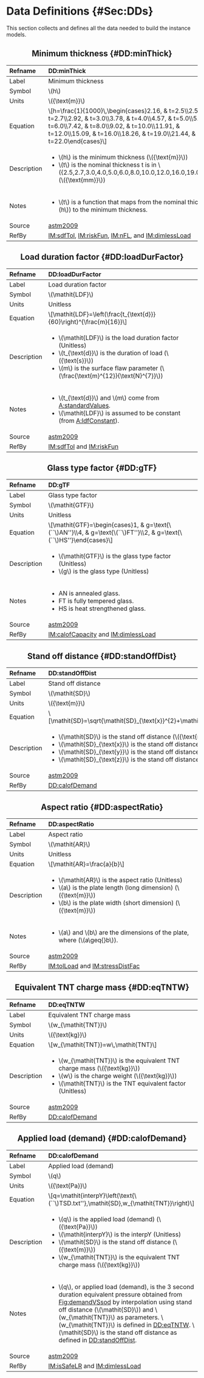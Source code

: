 # Data Definitions {#Sec:DDs}

This section collects and defines all the data needed to build the instance models.

<div align="center">

## Minimum thickness {#DD:minThick}

</div>

|Refname    |DD:minThick                                                                                                                                                                                                                                                       |
|:----------|:-----------------------------------------------------------------------------------------------------------------------------------------------------------------------------------------------------------------------------------------------------------------|
|Label      |Minimum thickness                                                                                                                                                                                                                                                 |
|Symbol     |\\(h\\)                                                                                                                                                                                                                                                           |
|Units      |\\({\text{m}}\\)                                                                                                                                                                                                                                                  |
|Equation   |\\[h=\frac{1}{1000}\\,\begin{cases}2.16, & t=2.5\\\\2.59, & t=2.7\\\\2.92, & t=3.0\\\\3.78, & t=4.0\\\\4.57, & t=5.0\\\\5.56, & t=6.0\\\\7.42, & t=8.0\\\\9.02, & t=10.0\\\\11.91, & t=12.0\\\\15.09, & t=16.0\\\\18.26, & t=19.0\\\\21.44, & t=22.0\end{cases}\\]|
|Description|<ul><li>\\(h\\) is the minimum thickness (\\({\text{m}}\\))</li><li>\\(t\\) is the nominal thickness t is in \\(\{2.5,2.7,3.0,4.0,5.0,6.0,8.0,10.0,12.0,16.0,19.0,22.0\}\\) (\\({\text{mm}}\\))</li></ul>                                                         |
|Notes      |<ul><li>\\(t\\) is a function that maps from the nominal thickness (\\(h\\)) to the minimum thickness.</li></ul>                                                                                                                                                  |
|Source     |[astm2009](./SecReferences.md#astm2009)                                                                                                                                                                                                                           |
|RefBy      |[IM:sdfTol](./SecIMs.md#IM:sdfTol), [IM:riskFun](./SecIMs.md#IM:riskFun), [IM:nFL](./SecIMs.md#IM:nFL), and [IM:dimlessLoad](./SecIMs.md#IM:dimlessLoad)                                                                                                          |

<div align="center">

## Load duration factor {#DD:loadDurFactor}

</div>

|Refname    |DD:loadDurFactor                                                                                                                                                                                                                           |
|:----------|:------------------------------------------------------------------------------------------------------------------------------------------------------------------------------------------------------------------------------------------|
|Label      |Load duration factor                                                                                                                                                                                                                       |
|Symbol     |\\(\mathit{LDF}\\)                                                                                                                                                                                                                         |
|Units      |Unitless                                                                                                                                                                                                                                   |
|Equation   |\\[\mathit{LDF}=\left(\frac{t\_{\text{d}}}{60}\right)^{\frac{m}{16}}\\]                                                                                                                                                                    |
|Description|<ul><li>\\(\mathit{LDF}\\) is the load duration factor (Unitless)</li><li>\\(t\_{\text{d}}\\) is the duration of load (\\({\text{s}}\\))</li><li>\\(m\\) is the surface flaw parameter (\\(\frac{\text{m}^{12}}{\text{N}^{7}}\\))</li></ul>|
|Notes      |<ul><li>\\(t\_{\text{d}}\\) and \\(m\\) come from [A:standardValues](./SecAssumps.md#assumpSV).</li><li>\\(\mathit{LDF}\\) is assumed to be constant (from [A:ldfConstant](./SecAssumps.md#assumpLDFC)).</li></ul>                         |
|Source     |[astm2009](./SecReferences.md#astm2009)                                                                                                                                                                                                    |
|RefBy      |[IM:sdfTol](./SecIMs.md#IM:sdfTol) and [IM:riskFun](./SecIMs.md#IM:riskFun)                                                                                                                                                                |

<div align="center">

## Glass type factor {#DD:gTF}

</div>

|Refname    |DD:gTF                                                                                                                              |
|:----------|:-----------------------------------------------------------------------------------------------------------------------------------|
|Label      |Glass type factor                                                                                                                   |
|Symbol     |\\(\mathit{GTF}\\)                                                                                                                  |
|Units      |Unitless                                                                                                                            |
|Equation   |\\[\mathit{GTF}=\begin{cases}1, & g=\text{\\(\``\\)AN''}\\\\4, & g=\text{\\(\``\\)FT''}\\\\2, & g=\text{\\(\``\\)HS''}\end{cases}\\]|
|Description|<ul><li>\\(\mathit{GTF}\\) is the glass type factor (Unitless)</li><li>\\(g\\) is the glass type (Unitless)</li></ul>               |
|Notes      |<ul><li>AN is annealed glass.</li><li>FT is fully tempered glass.</li><li>HS is heat strengthened glass.</li></ul>                  |
|Source     |[astm2009](./SecReferences.md#astm2009)                                                                                             |
|RefBy      |[IM:calofCapacity](./SecIMs.md#IM:calofCapacity) and [IM:dimlessLoad](./SecIMs.md#IM:dimlessLoad)                                   |

<div align="center">

## Stand off distance {#DD:standOffDist}

</div>

|Refname    |DD:standOffDist                                                                                                                                                                                                                                                                                                                                                                                      |
|:----------|:----------------------------------------------------------------------------------------------------------------------------------------------------------------------------------------------------------------------------------------------------------------------------------------------------------------------------------------------------------------------------------------------------|
|Label      |Stand off distance                                                                                                                                                                                                                                                                                                                                                                                   |
|Symbol     |\\(\mathit{SD}\\)                                                                                                                                                                                                                                                                                                                                                                                    |
|Units      |\\({\text{m}}\\)                                                                                                                                                                                                                                                                                                                                                                                     |
|Equation   |\\[\mathit{SD}=\sqrt{\mathit{SD}\_{\text{x}}^{2}+\mathit{SD}\_{\text{y}}^{2}+\mathit{SD}\_{\text{z}}^{2}}\\]                                                                                                                                                                                                                                                                                         |
|Description|<ul><li>\\(\mathit{SD}\\) is the stand off distance (\\({\text{m}}\\))</li><li>\\(\mathit{SD}\_{\text{x}}\\) is the stand off distance (\\(x\\)-component) (\\({\text{m}}\\))</li><li>\\(\mathit{SD}\_{\text{y}}\\) is the stand off distance (\\(y\\)-component) (\\({\text{m}}\\))</li><li>\\(\mathit{SD}\_{\text{z}}\\) is the stand off distance (\\(z\\)-component) (\\({\text{m}}\\))</li></ul>|
|Source     |[astm2009](./SecReferences.md#astm2009)                                                                                                                                                                                                                                                                                                                                                              |
|RefBy      |[DD:calofDemand](./SecDDs.md#DD:calofDemand)                                                                                                                                                                                                                                                                                                                                                         |

<div align="center">

## Aspect ratio {#DD:aspectRatio}

</div>

|Refname    |DD:aspectRatio                                                                                                                                                                                                    |
|:----------|:-----------------------------------------------------------------------------------------------------------------------------------------------------------------------------------------------------------------|
|Label      |Aspect ratio                                                                                                                                                                                                      |
|Symbol     |\\(\mathit{AR}\\)                                                                                                                                                                                                 |
|Units      |Unitless                                                                                                                                                                                                          |
|Equation   |\\[\mathit{AR}=\frac{a}{b}\\]                                                                                                                                                                                     |
|Description|<ul><li>\\(\mathit{AR}\\) is the aspect ratio (Unitless)</li><li>\\(a\\) is the plate length (long dimension) (\\({\text{m}}\\))</li><li>\\(b\\) is the plate width (short dimension) (\\({\text{m}}\\))</li></ul>|
|Notes      |<ul><li>\\(a\\) and \\(b\\) are the dimensions of the plate, where (\\(a\geq{}b\\)).</li></ul>                                                                                                                    |
|Source     |[astm2009](./SecReferences.md#astm2009)                                                                                                                                                                           |
|RefBy      |[IM:tolLoad](./SecIMs.md#IM:tolLoad) and [IM:stressDistFac](./SecIMs.md#IM:stressDistFac)                                                                                                                         |

<div align="center">

## Equivalent TNT charge mass {#DD:eqTNTW}

</div>

|Refname    |DD:eqTNTW                                                                                                                                                                                                                  |
|:----------|:--------------------------------------------------------------------------------------------------------------------------------------------------------------------------------------------------------------------------|
|Label      |Equivalent TNT charge mass                                                                                                                                                                                                 |
|Symbol     |\\(w\_{\mathit{TNT}}\\)                                                                                                                                                                                                    |
|Units      |\\({\text{kg}}\\)                                                                                                                                                                                                          |
|Equation   |\\[w\_{\mathit{TNT}}=w\\,\mathit{TNT}\\]                                                                                                                                                                                   |
|Description|<ul><li>\\(w\_{\mathit{TNT}}\\) is the equivalent TNT charge mass (\\({\text{kg}}\\))</li><li>\\(w\\) is the charge weight (\\({\text{kg}}\\))</li><li>\\(\mathit{TNT}\\) is the TNT equivalent factor (Unitless)</li></ul>|
|Source     |[astm2009](./SecReferences.md#astm2009)                                                                                                                                                                                    |
|RefBy      |[DD:calofDemand](./SecDDs.md#DD:calofDemand)                                                                                                                                                                               |

<div align="center">

## Applied load (demand) {#DD:calofDemand}

</div>

|Refname    |DD:calofDemand                                                                                                                                                                                                                                                                                                                                                                                                                                                     |
|:----------|:------------------------------------------------------------------------------------------------------------------------------------------------------------------------------------------------------------------------------------------------------------------------------------------------------------------------------------------------------------------------------------------------------------------------------------------------------------------|
|Label      |Applied load (demand)                                                                                                                                                                                                                                                                                                                                                                                                                                              |
|Symbol     |\\(q\\)                                                                                                                                                                                                                                                                                                                                                                                                                                                            |
|Units      |\\({\text{Pa}}\\)                                                                                                                                                                                                                                                                                                                                                                                                                                                  |
|Equation   |\\[q=\mathit{interpY}\left(\text{\\(\``\\)TSD.txt''},\mathit{SD},w\_{\mathit{TNT}}\right)\\]                                                                                                                                                                                                                                                                                                                                                                       |
|Description|<ul><li>\\(q\\) is the applied load (demand) (\\({\text{Pa}}\\))</li><li>\\(\mathit{interpY}\\) is the interpY (Unitless)</li><li>\\(\mathit{SD}\\) is the stand off distance (\\({\text{m}}\\))</li><li>\\(w\_{\mathit{TNT}}\\) is the equivalent TNT charge mass (\\({\text{kg}}\\))</li></ul>                                                                                                                                                                   |
|Notes      |<ul><li>\\(q\\), or applied load (demand), is the 3 second duration equivalent pressure obtained from [Fig:demandVSsod](./SecAppendix.md#Figure:demandVSsod) by interpolation using stand off distance (\\(\mathit{SD}\\)) and \\(w\_{\mathit{TNT}}\\) as parameters. \\(w\_{\mathit{TNT}}\\) is defined in [DD:eqTNTW](./SecDDs.md#DD:eqTNTW). \\(\mathit{SD}\\) is the stand off distance as defined in [DD:standOffDist](./SecDDs.md#DD:standOffDist).</li></ul>|
|Source     |[astm2009](./SecReferences.md#astm2009)                                                                                                                                                                                                                                                                                                                                                                                                                            |
|RefBy      |[IM:isSafeLR](./SecIMs.md#IM:isSafeLR) and [IM:dimlessLoad](./SecIMs.md#IM:dimlessLoad)                                                                                                                                                                                                                                                                                                                                                                            |
